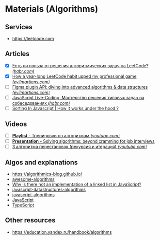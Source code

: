 # Materials (Algorithms)

## Services

- <https://leetcode.com>

## Articles

- [x] [Есть ли польза от решения алгоритмических задач на LeetCode? *(habr.com)*](https://habr.com/ru/articles/709550/)
- [x] [How a year-long LeetCode habit upped my professional game *(evilmartians.com)*](https://evilmartians.com/chronicles/how-a-year-long-leetcode-habit-upped-my-professional-game)
- [ ] [Figma plugin API: diving into advanced algorithms & data structures *(evilmartians.com)*](https://evilmartians.com/chronicles/figma-plugin-api-dive-into-advanced-algorithms-and-data-structures)
- [ ] [JavaScript Live-Coding: Мастерство решения типовых задач на собеседованиях *(habr.com)*](https://habr.com/ru/articles/741108/)
- [ ] [Sorting In Javascript | How it works under the hood ?](https://dev.to/swasdev4511/sorting-in-javascript-how-it-works--1cb)

## Videos

- [ ] [**Playlist** - Тренировки по алгоритмам *(youtube.com)*](https://www.youtube.com/playlist?list=PL6Wui14DvQPySdPv5NUqV3i8sDbHkCKC5)
- [ ] [**Presentation** - Solving algorithms: beyond cramming for job interviews](https://evilmartians.com/events/solving-algorithms-bites-and-bytes)
- [ ] [3 алгоритма перестановок (рекурсия и итерация) *(youtube.com)*](https://www.youtube.com/watch?v=SaUaIP6WnQg)

## Algos and explanations

- <https://algorithmics-blog.github.io/>
- [awesome-algorithms](https://github.com/tayllan/awesome-algorithms)
- [Why is there not an implementation of a linked list in JavaScript?](https://stackoverflow.com/questions/72297950/why-is-there-not-an-implementation-of-a-linked-list-in-javascript)
- [javascript-datastructures-algorithms](https://github.com/loiane/javascript-datastructures-algorithms)
- [javascript-algorithms](https://github.com/trekhleb/javascript-algorithms)
- [JavaScript](https://github.com/TheAlgorithms/JavaScript)
- [TypeScript](https://github.com/TheAlgorithms/TypeScript)

## Other resources

- <https://education.yandex.ru/handbook/algorithms>
